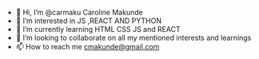 - 👋 Hi, I’m @carmaku Caroline Makunde
- 👀 I’m interested in JS ,REACT AND PYTHON
- 🌱 I’m currently learning HTML CSS JS and REACT
- 💞️ I’m looking to collaborate on all my mentioned interests and learnings
- 📫 How to reach me cmakunde@gmail.com

<!---
carmaku/carmaku is a ✨ special ✨ repository because its `README.md` (this file) appears on your GitHub profile.
You can click the Preview link to take a look at your changes.
--->
